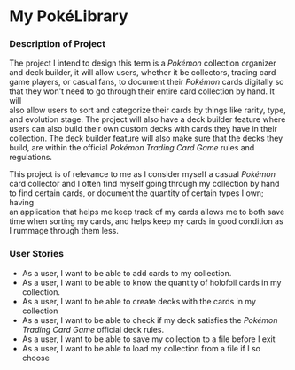 # My PokéLibrary

### Description of Project

The project I intend to design this term is a *Pokémon* collection organizer  
and deck builder, it will allow users, whether it be collectors, trading card  
game players, or casual fans, to document their *Pokémon* cards digitally so  
that they won't need to go through their entire card collection by hand. It will  
also allow users to sort and categorize their cards by things like rarity, type,  
and evolution stage. The project will also have a deck builder feature where  
users can also build their own custom decks with cards they have in their  
collection. The deck builder feature will also make sure that the decks they  
build, are within the official *Pokémon Trading Card Game* rules and  
regulations. 

This project is of relevance to me as I consider myself a casual *Pokémon*  
card collector and I often find myself going through my collection by hand  
to find certain cards, or document the quantity of certain types I own; having  
an application that helps me keep track of my cards allows me to both save  
time when sorting my cards, and helps keep my cards in good condition as  
I rummage through them less.

### User Stories

- As a user, I want to be able to add cards to my collection.
- As a user, I want to be able to know the quantity of holofoil cards in my  
collection.
- As a user, I want to be able to create decks with the cards in my collection
- As a user, I want to be able to check if my deck satisfies the *Pokémon  
Trading Card Game* official deck rules.
- As a user, I want to be able to save my collection to a file before I exit
- As a user, I want to be able to load my collection from a file if I so choose